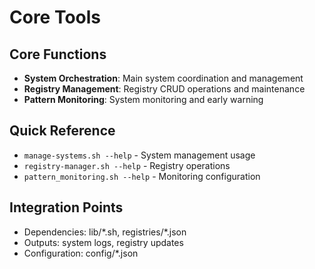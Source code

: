 # Core Tools

## Core Functions
- **System Orchestration**: Main system coordination and management
- **Registry Management**: Registry CRUD operations and maintenance
- **Pattern Monitoring**: System monitoring and early warning

## Quick Reference
- `manage-systems.sh --help` - System management usage
- `registry-manager.sh --help` - Registry operations
- `pattern_monitoring.sh --help` - Monitoring configuration

## Integration Points
- Dependencies: lib/\*.sh, registries/\*.json
- Outputs: system logs, registry updates
- Configuration: config/\*.json

